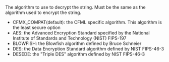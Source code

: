 The algorithm to use to decrypt the string. Must be the same as the algorithm used to encrypt the string.

- CFMX_COMPAT(default): the CFML specific algorithm. This algorithm is the least secure option
- AES: the Advanced Encryption Standard specified by the National Institute of Standards and Technology (NIST) FIPS-197
- BLOWFISH: the Blowfish algorithm defined by Bruce Schneier
- DES: the Data Encryption Standard algorithm defined by NIST FIPS-46-3
- DESEDE: the "Triple DES" algorithm defined by NIST FIPS-46-3